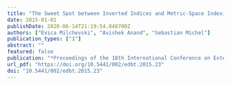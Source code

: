 ```yaml
---
title: "The Sweet Spot between Inverted Indices and Metric-Space Indexing for Top-K-List Similarity Search"
date: 2015-01-01
publishDate: 2020-06-14T21:19:54.848700Z
authors: ["Evica Milchevski", "Avishek Anand", "Sebastian Michel"]
publication_types: ["1"]
abstract: ""
featured: false
publication: "*Proceedings of the 18th International Conference on Extending Database Technology, EDBT 2015, Brussels, Belgium, March 23-27, 2015*"
url_pdf: "https://doi.org/10.5441/002/edbt.2015.23"
doi: "10.5441/002/edbt.2015.23"
---
```


